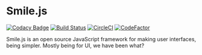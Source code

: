 # Smile.js
[![Codacy Badge](https://api.codacy.com/project/badge/Grade/4630fb62acbd40c6af4ae292a37026ae)](https://app.codacy.com/app/afterschooln123/Smile.js?utm_source=github.com&utm_medium=referral&utm_content=AfterNetwork-SmileyCreations-Projects/Smile.js&utm_campaign=Badge_Grade_Dashboard)
[![Build Status](https://travis-ci.org/AfterNetwork-smileycreations-Projects/Smile.js.svg?branch=develop)](https://travis-ci.org/AfterNetwork-smileycreations-Projects/Smile.js) [![CircleCI](https://circleci.com/gh/AfterNetwork-smileycreations-Projects/Smile.js/tree/develop.svg?style=svg)](https://circleci.com/gh/AfterNetwork-smileycreations-Projects/Smile.js/tree/develop) [![CodeFactor](https://www.codefactor.io/repository/github/afternetwork-smileycreations-projects/smile.js/badge)](https://www.codefactor.io/repository/github/afternetwork-smileycreations-projects/smile.js)

Smile.js is an open source JavaScript framework for making user interfaces, being simpler. Mostly being for UI, we have been what?
